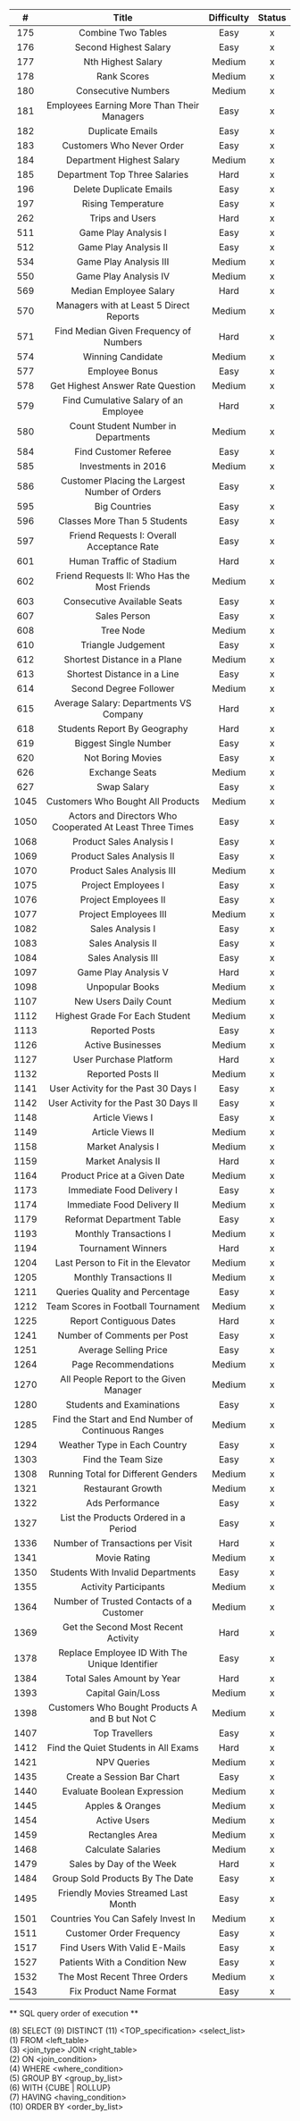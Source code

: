 
|   #  |                             Title                            | Difficulty | Status |
|:----:|:------------------------------------------------------------:|:----------:|:------:|
| 175  | Combine Two Tables                                           | Easy       |    x   |
| 176  | Second Highest Salary                                        | Easy       |    x   |
| 177  | Nth Highest Salary                                           | Medium     |    x   |
| 178  | Rank Scores                                                  | Medium     |    x   |
| 180  | Consecutive Numbers                                          | Medium     |    x   |
| 181  | Employees Earning More Than Their Managers                   | Easy       |    x   |
| 182  | Duplicate Emails                                             | Easy       |    x   |
| 183  | Customers Who Never Order                                    | Easy       |    x   |
| 184  | Department Highest Salary                                    | Medium     |    x   |
| 185  | Department Top Three Salaries                                | Hard       |    x   |
| 196  | Delete Duplicate Emails                                      | Easy       |    x   |
| 197  | Rising Temperature                                           | Easy       |    x   |
| 262  | Trips and Users                                              | Hard       |    x   |
| 511  | Game Play Analysis I                                         | Easy       |    x   |
| 512  | Game Play Analysis II                                        | Easy       |    x   |
| 534  | Game Play Analysis III                                       | Medium     |    x   |
| 550  | Game Play Analysis IV                                        | Medium     |    x   |
| 569  | Median Employee Salary                                       | Hard       |    x   |
| 570  | Managers with at Least 5 Direct Reports                      | Medium     |    x   |
| 571  | Find Median Given Frequency of Numbers                       | Hard       |    x   |
| 574  | Winning Candidate                                            | Medium     |    x   |
| 577  | Employee Bonus                                               | Easy       |    x   |
| 578  | Get Highest Answer Rate Question                             | Medium     |    x   |
| 579  | Find Cumulative Salary of an Employee                        | Hard       |    x   |
| 580  | Count Student Number in Departments                          | Medium     |    x   |
| 584  | Find Customer Referee                                        | Easy       |    x   |
| 585  | Investments in 2016                                          | Medium     |    x   |
| 586  | Customer Placing the Largest Number of Orders                | Easy       |    x   |
| 595  | Big Countries                                                | Easy       |    x   |
| 596  | Classes More Than 5 Students                                 | Easy       |    x   |
| 597  | Friend Requests I: Overall Acceptance Rate                   | Easy       |    x   |
| 601  | Human Traffic of Stadium                                     | Hard       |    x   |
| 602  | Friend Requests II: Who Has the Most Friends                 | Medium     |    x   |
| 603  | Consecutive Available Seats                                  | Easy       |    x   |
| 607  | Sales Person                                                 | Easy       |    x   |
| 608  | Tree Node                                                    | Medium     |    x   |
| 610  | Triangle Judgement                                           | Easy       |    x   |
| 612  | Shortest Distance in a Plane                                 | Medium     |    x   |
| 613  | Shortest Distance in a Line                                  | Easy       |    x   |
| 614  | Second Degree Follower                                       | Medium     |    x   |
| 615  | Average Salary: Departments VS Company                       | Hard       |    x   |
| 618  | Students Report By Geography                                 | Hard       |    x   |
| 619  | Biggest Single Number                                        | Easy       |    x   |
| 620  | Not Boring Movies                                            | Easy       |    x   |
| 626  | Exchange Seats                                               | Medium     |    x   |
| 627  | Swap Salary                                                  | Easy       |    x   |
| 1045 | Customers Who Bought All Products                            | Medium     |    x   |
| 1050 | Actors and Directors Who Cooperated At Least Three Times     | Easy       |    x   |
| 1068 | Product Sales Analysis I                                     | Easy       |    x   |
| 1069 | Product Sales Analysis II                                    | Easy       |    x   |
| 1070 | Product Sales Analysis III                                   | Medium     |    x   |
| 1075 | Project Employees I                                          | Easy       |    x   |
| 1076 | Project Employees II                                         | Easy       |    x   |
| 1077 | Project Employees III                                        | Medium     |    x   |
| 1082 | Sales Analysis I                                             | Easy       |    x   |
| 1083 | Sales Analysis II                                            | Easy       |    x   |
| 1084 | Sales Analysis III                                           | Easy       |    x   |
| 1097 | Game Play Analysis V                                         | Hard       |    x   |
| 1098 | Unpopular Books                                              | Medium     |    x   |
| 1107 | New Users Daily Count                                        | Medium     |    x   |
| 1112 | Highest Grade For Each Student                               | Medium     |    x   |
| 1113 | Reported Posts                                               | Easy       |    x   |
| 1126 | Active Businesses                                            | Medium     |    x   |
| 1127 | User Purchase Platform                                       | Hard       |    x   |
| 1132 | Reported Posts II                                            | Medium     |    x   |
| 1141 | User Activity for the Past 30 Days I                         | Easy       |    x   |
| 1142 | User Activity for the Past 30 Days II                        | Easy       |    x   |
| 1148 | Article Views I                                              | Easy       |    x   |
| 1149 | Article Views II                                             | Medium     |    x   |
| 1158 | Market Analysis I                                            | Medium     |    x   |
| 1159 | Market Analysis II                                           | Hard       |    x   |
| 1164 | Product Price at a Given Date                                | Medium     |    x   |
| 1173 | Immediate Food Delivery I                                    | Easy       |    x   |
| 1174 | Immediate Food Delivery II                                   | Medium     |    x   |
| 1179 | Reformat Department Table                                    | Easy       |    x   |
| 1193 | Monthly Transactions I                                       | Medium     |    x   |
| 1194 | Tournament Winners                                           | Hard       |    x   |
| 1204 | Last Person to Fit in the Elevator                           | Medium     |    x   |
| 1205 | Monthly Transactions II                                      | Medium     |    x   |
| 1211 | Queries Quality and Percentage                               | Easy       |    x   |
| 1212 | Team Scores in Football Tournament                           | Medium     |    x   |
| 1225 | Report Contiguous Dates                                      | Hard       |    x   |
| 1241 | Number of Comments per Post                                  | Easy       |    x   |
| 1251 | Average Selling Price                                        | Easy       |    x   |
| 1264 | Page Recommendations                                         | Medium     |    x   |
| 1270 | All People Report to the Given Manager                       | Medium     |    x   |
| 1280 | Students and Examinations                                    | Easy       |    x   |
| 1285 | Find the Start and End Number of Continuous Ranges           | Medium     |    x   |
| 1294 | Weather Type in Each Country                                 | Easy       |    x   |
| 1303 | Find the Team Size                                           | Easy       |    x   |
| 1308 | Running Total for Different Genders                          | Medium     |    x   |
| 1321 | Restaurant Growth                                            | Medium     |    x   |
| 1322 | Ads Performance                                              | Easy       |    x   |
| 1327 | List the Products Ordered in a Period                        | Easy       |    x   |
| 1336 | Number of Transactions per Visit                             | Hard       |    x   |
| 1341 | Movie Rating                                                 | Medium     |    x   |
| 1350 | Students With Invalid Departments                            | Easy       |    x   |
| 1355 | Activity Participants                                        | Medium     |    x   |
| 1364 | Number of Trusted Contacts of a Customer                     | Medium     |    x   |
| 1369 | Get the Second Most Recent Activity                          | Hard       |    x   |
| 1378 | Replace Employee ID With The Unique Identifier               | Easy       |    x   |
| 1384 | Total Sales Amount by Year                                   | Hard       |    x   |
| 1393 | Capital Gain/Loss                                            | Medium     |    x   |
| 1398 | Customers Who Bought Products A and B but Not C              | Medium     |    x   |
| 1407 | Top Travellers                                               | Easy       |    x   |
| 1412 | Find the Quiet Students in All Exams                         | Hard       |    x   |
| 1421 | NPV Queries                                                  | Medium     |    x   |
| 1435 | Create a Session Bar Chart                                   | Easy       |    x   |
| 1440 | Evaluate Boolean Expression                                  | Medium     |    x   |
| 1445 | Apples & Oranges                                             | Medium     |    x   |
| 1454 | Active Users                                                 | Medium     |    x   |
| 1459 | Rectangles Area                                              | Medium     |    x   |
| 1468 | Calculate Salaries                                           | Medium     |    x   |
| 1479 | Sales by Day of the Week                                     | Hard       |    x   |
| 1484 | Group Sold Products By The Date                              | Easy       |    x   |
| 1495 | Friendly Movies Streamed Last Month                          | Easy       |    x   |
| 1501 | Countries You Can Safely Invest In                           | Medium     |    x   |
| 1511 | Customer Order Frequency                                     | Easy       |    x   |
| 1517 | Find Users With Valid E-Mails                                | Easy       |    x   |
| 1527 | Patients With a Condition    New                             | Easy       |    x   |
| 1532 | The Most Recent Three Orders                                 | Medium     |    x   |
| 1543 | Fix Product Name Format                                      | Easy       |    x   |

** SQL query order of execution **

(8) SELECT (9) DISTINCT (11) <TOP_specification> <select_list>   
(1) FROM <left_table>   
(3) <join_type> JOIN <right_table>   
(2) ON <join_condition>   
(4) WHERE <where_condition>   
(5) GROUP BY <group_by_list>   
(6) WITH {CUBE | ROLLUP}   
(7) HAVING <having_condition>   
(10) ORDER BY <order_by_list>     

